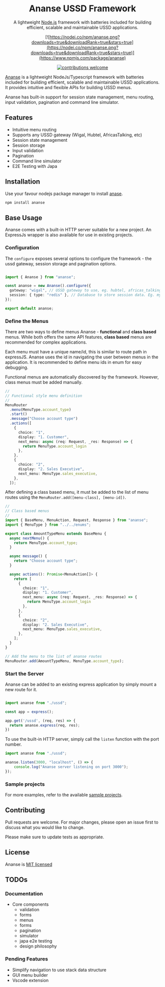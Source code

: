 <center>
<h1> Ananse USSD Framework</h1>
</center>

<p align="center">A lightweight <a href="http://nodejs.org" target="blank">Node.js</a> framework with batteries included for building efficient, scalable and maintainable USSD applications.</p>

<center>

[![https://nodei.co/npm/ananse.png?downloads=true&downloadRank=true&stars=true](https://nodei.co/npm/ananse.png?downloads=true&downloadRank=true&stars=true)](https://www.npmjs.com/package/ananse)

[![contributions welcome](https://img.shields.io/badge/contributions-welcome-brightgreen.svg?style=flat)](https://github.com/dwyl/esta/issues)

</center>

[Ananse](https://www.npmjs.com/package/ananse/) is a lightweight NodeJs/Typescript framework with batteries included for building efficient, scalable and maintainable USSD applications. It provides intuitive and flexible APIs for building USSD menus.

Ananse has built-in support for session state management, menu routing, input validation, pagination and command line simulator.

## Features

- Intuitive menu routing
- Supports any USSD gateway (Wigal, Hubtel, AfricasTalking, etc)
- Session state management
- Session storage
- Input validation
- Pagination
- Command line simulator
- E2E Testing with Japa

## Installation

Use your favour nodejs package manager to install [anase](https://www.npmjs.com/package/ananse/).

```bash
npm install ananse
```

## Base Usage

Ananse comes with a built-in HTTP server suitable for a new project. An ExpressJs wrapper is also available for use in existing projects.

### Configuration

The `configure` exposes several options to configure the framework - the ussd gateway, session storage and pagination options.

```typescript

import { Ananse } from "ananse";

const ananse = new Ananse().configure({
  gateway: "wigal", // USSD gateway to use, eg. hubtel, africas_talking.
  session: { type: "redis" }, // Database to store session data. Eg. mysql, postgres and redis
});

export default ananse;
```

### Define the Menus

There are two ways to define menus Ananse - **functional** and **class based** menus. While both offers the same API features, **class based** menus are recommended for complex applications.

Each menu must have a unique name/id, this is similar to route path in expressJS. Ananse uses the id in navigating the user between menus in the application. It is recommended to define menu ids in enum for easy debugging.

Functional menus are automatically discovered by the framework. However, class menus must be added manually.

```typescript
//
// Functional style menu definition
//
MenuRouter
  .menu(MenuType.account_type)
  .start()
  .message("Choose account type")
  .actions([
    {
      choice: "1",
      display: "1. Customer",
      next_menu: async (req: Request, _res: Response) => {
        return MenuType.account_login
      },
    },
    {
      choice: "2",
      display: "2. Sales Executive",
      next_menu: MenuType.sales_executive,
    },
  ]);
```

After defining a class based menu, it must be added to the list of menu routes using the `MenuRouter.add([menu-class], [menu-id])`.

```typescript
//
// Class based menus
//
import { BaseMenu, MenuAction, Request, Response } from "ananse";
import { MenuType } from "../../enums";

export class AmountTypeMenu extends BaseMenu {
  async nextMenu() {
    return MenuType.account_type;
  }

  async message() {
    return "Choose account type";
  }

  async actions(): Promise<MenuAction[]> {
    return [
      {
        choice: "1",
        display: "1. Customer",
        next_menu: async (req: Request, _res: Response) => {
          return MenuType.account_login
        },
      },
      {
        choice: "2",
        display: "2. Sales Executive",
        next_menu: MenuType.sales_executive,
      },
    ];
  }
}

// Add the menu to the list of ananse routes
MenuRouter.add(AmountTypeMenu, MenuType.account_type);
```

### Start the Server

Ananse can be added to an existing express application by simply mount a new route for it.

```typescript

import ananse from "./ussd";

const app = express();

app.get('/ussd', (req, res) => {
  return ananse.express(req, res);
})
```

To use the built-in HTTP server, simply call the `listen` function with the port number.

```typescript
import ananse from "./ussd";

ananse.listen(3000, "localhost", () => {
    console.log("Ananse server listening on port 3000");
});
```

### Sample projects

For more examples, refer to the available [sample projects](https://github.com/ephrimlawrence/ananse/blob/bee6f84743bc6c9b3859cee38de487eba922e575/tests/sample-apps).

## Contributing

Pull requests are welcome. For major changes, please open an issue first to discuss what you would like to change.

Please make sure to update tests as appropriate.

## License

Ananse is [MIT licensed](LICENSE)

## TODOs

### Documentation

- Core components
  - validation
  - forms
  - menus
  - forms
  - pagination
  - simulator
  - japa e2e testing
  - design philosophy

### Pending Features

- Simplify navigation to use stack data structure
- GUI menu builder
- Vscode extension
